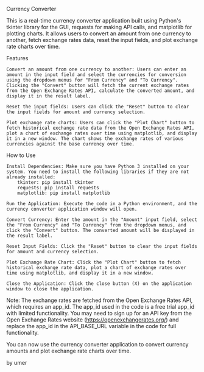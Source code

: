 Currency Converter

This is a real-time currency converter application built using Python's tkinter library for the GUI, requests for making API calls, and matplotlib for plotting charts. It allows users to convert an amount from one currency to another, fetch exchange rates data, reset the input fields, and plot exchange rate charts over time.


Features

    Convert an amount from one currency to another: Users can enter an amount in the input field and select the currencies for conversion using the dropdown menus for "From Currency" and "To Currency". Clicking the "Convert" button will fetch the current exchange rates from the Open Exchange Rates API, calculate the converted amount, and display it in the result label.

    Reset the input fields: Users can click the "Reset" button to clear the input fields for amount and currency selection.

    Plot exchange rate charts: Users can click the "Plot Chart" button to fetch historical exchange rate data from the Open Exchange Rates API, plot a chart of exchange rates over time using matplotlib, and display it in a new window. The chart shows the exchange rates of various currencies against the base currency over time.

How to Use

    Install Dependencies: Make sure you have Python 3 installed on your system. You need to install the following libraries if they are not already installed:
        tkinter: pip install tkinter
        requests: pip install requests
        matplotlib: pip install matplotlib

    Run the Application: Execute the code in a Python environment, and the currency converter application window will open.

    Convert Currency: Enter the amount in the "Amount" input field, select the "From Currency" and "To Currency" from the dropdown menus, and click the "Convert" button. The converted amount will be displayed in the result label.

    Reset Input Fields: Click the "Reset" button to clear the input fields for amount and currency selection.

    Plot Exchange Rate Chart: Click the "Plot Chart" button to fetch historical exchange rate data, plot a chart of exchange rates over time using matplotlib, and display it in a new window.

    Close the Application: Click the close button (X) on the application window to close the application.

Note:
The exchange rates are fetched from the Open Exchange Rates API, which requires an app_id. The app_id used in the code is a free trial app_id with limited   functionality. You may need to sign up for an API key from the Open Exchange Rates website (https://openexchangerates.org/) and replace the app_id in the API_BASE_URL variable in the code for full functionality.

You can now use the currency converter application to convert currency amounts and plot exchange rate charts over time.

by umer
